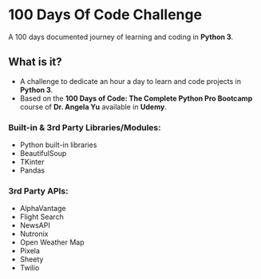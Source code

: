 # 100 Days Of Code Challenge
A 100 days documented journey of learning and coding in <b>Python 3</b>.

## What is it?
* A challenge to dedicate an hour a day to learn and code projects in <b>Python 3</b>.
* Based on the <b>100 Days of Code: The Complete Python Pro Bootcamp</b> course of <b>Dr. Angela Yu</b> available in <b>Udemy</b>.

### Built-in & 3rd Party Libraries/Modules:
* Python built-in libraries
* BeautifulSoup
* TKinter
* Pandas

### 3rd Party APIs:
* AlphaVantage
* Flight Search
* NewsAPI
* Nutronix
* Open Weather Map
* Pixela
* Sheety
* Twilio
